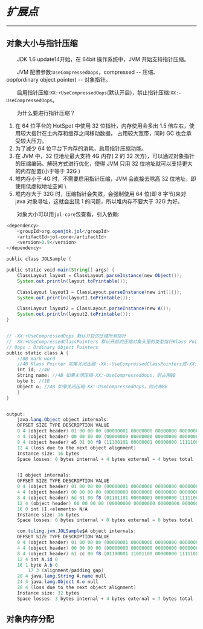 # ***扩展点***

---

## 对象大小与指针压缩 

&ensp;&ensp;&ensp;&ensp;JDK 1.6 update14开始，在 64bit 操作系统中，JVM 开始支持指针压缩。

&ensp;&ensp;&ensp;&ensp;JVM 配置参数:`UseCompressedOops­­`，compressed -- 压缩、oop(ordinary object pointer) -- ­­对象指针。

&ensp;&ensp;&ensp;&ensp;启用指针压缩:`­XX:+UseCompressedOops`(默认开启)，禁止指针压缩:­`XX:­UseCompressedOops`。

&ensp;&ensp;&ensp;&ensp;为什么要进行指针压缩？ 
1. 在 64 位平台的 HotSpot 中使用 32 位指针，内存使用会多出 1.5 倍左右，使用较大指针在主内存和缓存之间移动数据， 占用较大宽带，同时 GC 也会承受较大压力。 
2. 为了减少 64 位平台下内存的消耗，启用指针压缩功能。
3. 在 JVM 中，32 位地址最大支持 4G 内存( 2 的 32 次方)，可以通过对象指针的压缩编码、解码方式进行优化，使得 JVM 只用 32 位地址就可以支持更大的内存配置(小于等于 32G ) 
4. 堆内存小于 4G 时，不需要启用指针压缩，JVM 会直接去除高 32 位地址，即使用低虚拟地址空间 \
5. 堆内存大于 32G 时，压缩指针会失效，会强制使用 64 位(即 8 字节)来对 java 对象寻址，这就会出现 1 的问题，所以堆内存不要大于 32G 为好。

&ensp;&ensp;&ensp;&ensp;对象大小可以用`jol­-core`包查看，引入依赖:

```java
<dependency>
    <groupId>org.openjdk.jol</groupId> 
    <artifactId>jol‐core</artifactId>
    <version>0.9</version> 
</dependency>
```

```java
public class JOLSample {

public static void main(String[] args) {
    ClassLayout layout = ClassLayout.parseInstance(new Object()); 
    System.out.println(layout.toPrintable());

    ClassLayout layout1 = ClassLayout.parseInstance(new int[]{}); 
    System.out.println(layout1.toPrintable());

    ClassLayout layout2 = ClassLayout.parseInstance(new A()); 
    System.out.println(layout2.toPrintable());
}


// ‐XX:+UseCompressedOops 默认开启的压缩所有指针 
// ‐XX:+UseCompressedClassPointers 默认开启的压缩对象头里的类型指针Klass Pointer 
// Oops : Ordinary Object Pointers 
public static class A { 
    //8B mark word 
    //4B Klass Pointer 如果关闭压缩 ‐XX:‐UseCompressedClassPointers或‐XX:‐UseCompressedOops，则占用 8B 
    int id; //4B 
    String name; //4B 如果关闭压缩‐XX:‐UseCompressedOops，则占用8B 
    byte b; //1B 
    Object o; //4B 如果关闭压缩‐XX:‐UseCompressedOops，则占用8B 
    } 
}


output:
    java.lang.Object object internals: 
    OFFSET SIZE TYPE DESCRIPTION VALUE 
    0 4 (object header) 01 00 00 00 (00000001 00000000 00000000 00000000) (1) //mark word 
    4 4 (object header) 00 00 00 00 (00000000 00000000 00000000 00000000) (0) //mark word 
    8 4 (object header) e5 01 00 f8 (11100101 00000001 00000000 11111000) (‐134217243) //Klass Pointer
    12 4 (loss due to the next object alignment) 
    Instance size: 16 bytes 
    Space losses: 0 bytes internal + 4 bytes external = 4 bytes total


    [I object internals: 
    OFFSET SIZE TYPE DESCRIPTION VALUE 
    0 4 (object header) 01 00 00 00 (00000001 00000000 00000000 00000000) (1)  
    4 4 (object header) 00 00 00 00 (00000000 00000000 00000000 00000000) (0)  
    8 4 (object header) 6d 01 00 f8 (01101101 00000001 00000000 11111000)(‐134217363) 
    12 4 (object header) 00 00 00 00 (00000000 00000000 00000000 00000000) (0)
    16 0 int [I.<elements> N/A 
    Instance size: 16 bytes 
    Space losses: 0 bytes internal + 0 bytes external = 0 bytes total

    com.tuling.jvm.JOLSample$A object internals: 
    OFFSET SIZE TYPE DESCRIPTION VALUE
    0 4 (object header) 01 00 00 00 (00000001 00000000 00000000 00000000) (1)
    4 4 (object header) 00 00 00 00 (00000000 00000000 00000000 00000000) (0) 
    8 4 (object header) 61 cc 00 f8 (01100001 11001100 00000000 11111000) (‐134165407) 
    12 4 int A.id 0 
    16 1 byte A.b 0 
        17 3 (alignment/padding gap) 
    20 4 java.lang.String A.name null 
    24 4 java.lang.Object A.o null 
    28 4 (loss due to the next object alignment) 
    Instance size: 32 bytes 
    Space losses: 3 bytes internal + 4 bytes external = 7 bytes total

```


## 对象内存分配

